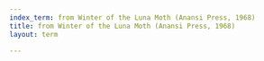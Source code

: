 ```yaml
---
index_term: from Winter of the Luna Moth (Anansi Press, 1968)
title: from Winter of the Luna Moth (Anansi Press, 1968)
layout: term

---
```

